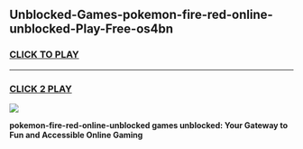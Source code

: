 
## Unblocked-Games-pokemon-fire-red-online-unblocked-Play-Free-os4bn
<h3>
<a href="https://premium76.site?title=pokemon-fire-red-online-unblocked&ref=12A">CLICK TO PLAY</a></h3>
<hr>

<h3>
<a href="https://premium76.site?title=pokemon-fire-red-online-unblocked&ref=12A">CLICK 2 PLAY</a>
  
</h3>

<a href="https://premium76.site?title=pokemon-fire-red-online-unblocked&ref=12A"><img src="https://clearcache.store/games.png"></a>


**pokemon-fire-red-online-unblocked games unblocked: Your Gateway to Fun and Accessible Online Gaming**
